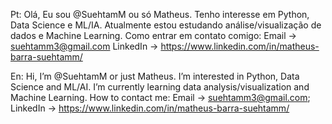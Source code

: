Pt:
Olá, Eu sou @SuehtamM ou só Matheus.
Tenho interesse em Python, Data Science e ML/IA.
Atualmente estou estudando análise/visualização de dados e Machine Learning.
Como entrar em contato comigo:
Email -> suehtamm3@gmail.com
LinkedIn -> https://www.linkedin.com/in/matheus-barra-suehtamm/

En:
Hi, I’m @SuehtamM or just Matheus.
I’m interested in Python, Data Science and ML/AI.
I’m currently learning data analysis/visualization and Machine Learning.
How to contact me: 
Email -> suehtamm3@gmail.com;
LinkedIn -> https://www.linkedin.com/in/matheus-barra-suehtamm/


<!---
SuehtamM/SuehtamM is a ✨ special ✨ repository because its `README.md` (this file) appears on your GitHub profile.
You can click the Preview link to take a look at your changes.
--->
